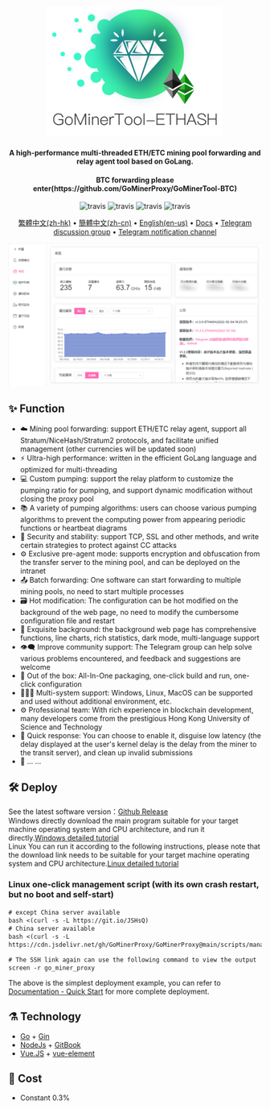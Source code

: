 <h1 align="center">
  <br>
  <img src="https://raw.githubusercontent.com/GoMinerProxy/GoMinerProxy/main/images/logo.png" width="350"/>
</h1>

<h4 align="center">A high-performance multi-threaded ETH/ETC mining pool forwarding and relay agent tool based on GoLang.</h4>
<h4 align="center">BTC forwarding please enter(https://github.com/GoMinerProxy/GoMinerTool-BTC)</h4> 

<p align="center">
  <a>
    <img src="https://img.shields.io/badge/Release-1.4.3_ETHASH-orgin.svg" alt="travis">
  </a>
  <a>
    <img src="https://img.shields.io/badge/Last_Update-2022_05_14-orgin.svg" alt="travis">
  </a>
  <a>
    <img src="https://img.shields.io/badge/Language-GoLang-green.svg" alt="travis">
  </a>
  <a>
    <img src="https://img.shields.io/badge/License-Apache-green.svg" alt="travis">
  </a>
</p>

<p align="center">
  <a href="https://github.com/GoMinerProxy/GoMinerProxy/tree/main/readmes/zh-hk">繁體中文(zh-hk)</a> •
  <a href="https://github.com/GoMinerProxy/GoMinerProxy/tree/main/readmes/zh-cn">簡體中文(zh-cn)</a> •
  <a href="https://github.com/GoMinerProxy/GoMinerProxy/tree/main/readmes/en-us/">English(en-us)</a> •
  <a href="https://gominerproxy.github.io/zh_hk/">Docs</a> •
  <a href="https://t.me/+afVqEXnxtQAyNWNh">Telegram discussion group</a> •
  <a href="https://t.me/go_minerproxy">Telegram notification channel</a>
</p>

![Screenshot](https://raw.githubusercontent.com/GoMinerProxy/GoMinerProxy/main/images/web_1.png)

## :sparkles: Function

* :cloud: Mining pool forwarding: support ETH/ETC relay agent, support all Stratum/NiceHash/Stratum2 protocols, and facilitate unified management (other currencies will be updated soon)
* :zap: Ultra-high performance: written in the efficient GoLang language and optimized for multi-threading
* 💻 Custom pumping: support the relay platform to customize the pumping ratio for pumping, and support dynamic modification without closing the proxy pool
* 📚 A variety of pumping algorithms: users can choose various pumping algorithms to prevent the computing power from appearing periodic functions or heartbeat diagrams
* 💾 Security and stability: support TCP, SSL and other methods, and write certain strategies to protect against CC attacks
* :gear: Exclusive pre-agent mode: supports encryption and obfuscation from the transfer server to the mining pool, and can be deployed on the intranet
* :outbox_tray: Batch forwarding: One software can start forwarding to multiple mining pools, no need to start multiple processes
* :card_file_box: Hot modification: The configuration can be hot modified on the background of the web page, no need to modify the cumbersome configuration file and restart
* :art: Exquisite background: the background web page has comprehensive functions, line charts, rich statistics, dark mode, multi-language support
* :eye_speech_bubble: Improve community support: The Telegram group can help solve various problems encountered, and feedback and suggestions are welcome
* :rocket: Out of the box: All-In-One packaging, one-click build and run, one-click configuration
* :family_woman_girl_boy: Multi-system support: Windows, Linux, MacOS can be supported and used without additional environment, etc.
* :gear: Professional team: With rich experience in blockchain development, many developers come from the prestigious Hong Kong University of Science and Technology
* :link: Quick response: You can choose to enable it, disguise low latency (the delay displayed at the user's kernel delay is the delay from the miner to the transit server), and clean up invalid submissions
* 🌈 ... ...

## :hammer_and_wrench: Deploy

See the latest software version：<a href="https://github.com/GoMinerProxy/GoMinerProxy/releases">Github Release</a></br>
Windows directly download the main program suitable for your target machine operating system and CPU architecture, and run it directly.<a href="https://gominerproxy.github.io/zh_hk/1%20-%20%E5%BF%AB%E9%80%9F%E9%96%8B%E5%A7%8B/1.1%20-%20Windows%E7%B3%BB%E7%B5%B1.html">Windows detailed tutorial</a>
</br>
Linux You can run it according to the following instructions, please note that the download link needs to be suitable for your target machine operating system and CPU architecture.<a href="https://gominerproxy.github.io/zh_hk/1%20-%20%E5%BF%AB%E9%80%9F%E9%96%8B%E5%A7%8B/1.2%20-%20Linux%E7%B3%BB%E7%B5%B1.html">Linux detailed tutorial</a>

### Linux one-click management script (with its own crash restart, but no boot and self-start)
```shell
# except China server available
bash <(curl -s -L https://git.io/JSHsQ)
# China server available
bash <(curl -s -L https://cdn.jsdelivr.net/gh/GoMinerProxy/GoMinerProxy@main/scripts/manage_proxy.sh)
```
```shell
# The SSH link again can use the following command to view the output
screen -r go_miner_proxy
```
The above is the simplest deployment example, you can refer to [Documentation - Quick Start](https://gominerproxy.github.io/zh_hk/) for more complete deployment.

## :alembic: Technology

* [Go](https://golang.org/) + [Gin](https://github.com/gin-gonic/gin)
* [NodeJs](https://nodejs.org/) + [GitBook](https://www.gitbook.com/)
* [Vue.JS](https://vuejs.org/) + [vue-element](https://panjiachen.github.io/vue-element-admin-site/zh/)

## :scroll: Cost
* Constant 0.3%
